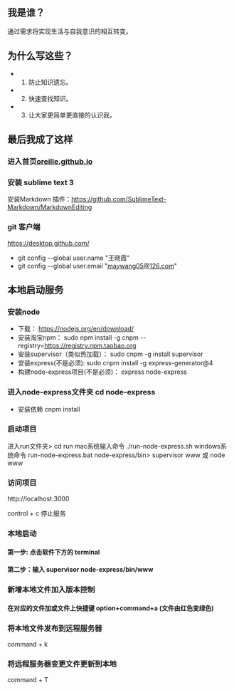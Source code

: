 
## **我是谁？**
 
  通过需求将实现生活与自我意识的相互转变。
  
##  **为什么写这些？**

- 1. 防止知识遗忘。
- 2. 快速查找知识。
- 3. 让大家更简单更直接的认识我。 

## **最后我成了这样**

### 进入首页<a href='https://oreille.github.io'>oreille.github.io</a>

### 安装 sublime text 3
安装Markdown 插件：https://github.com/SublimeText-Markdown/MarkdownEditing

### git 客户端
https://desktop.github.com/

- git config --global user.name "王晓霞"
- git config --global user.email "maywang05@126.com"


## **本地启动服务**
### 安装node
- 下载：                         https://nodejs.org/en/download/ 
- 安装淘宝npm：                  sudo npm install -g cnpm --registry=https://registry.npm.taobao.org
- 安装supervisor（类似热加载）：  sudo cnpm -g install supervisor
- 安装express(不是必须):         sudo cnpm install -g express-generator@4
- 构建node-express项目(不是必须)： express node-express
###  进入node-express文件夹 cd node-express
- 安装依赖 cnpm install  
###  启动项目
  进入run文件夹> cd  run
  mac系统输入命令   ./run-node-express.sh
  windows系统命令  run-node-express.bat
  node-express/bin>  supervisor www 或 node www
###  访问项目
 http://localhost:3000

 control + c 停止服务
 
 
### 本地启动
#### 第一步: 点击软件下方的 terminal
#### 第二步：输入 supervisor node-express/bin/www

### 新增本地文件加入版本控制
#### 在对应的文件加或文件上快捷键 option+command+a  (文件由红色变绿色)

### 将本地文件发布到远程服务器
  command + k
### 将远程服务器变更文件更新到本地
  command + T

